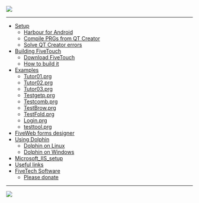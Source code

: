 [![](https://bitbucket.org/fivetech/screenshots/downloads/fivetech_logo.gif)](http://www.fivetechsoft.com "FiveTech Software")
***

  * [Setup](Setup)
    * [Harbour for Android](build_Harbour_for_Android)
    * [Compile PRGs from QT Creator](compile_PRGs_from_QT_Creator)
    * [Solve QT Creator errors](solve_QT_Creator_errors)
  * [Building FiveTouch]()
    * [Download FiveTouch](download_fiveweb)
    * [How to build it](how_to_build_FiveWeb)
  * [Examples]()
    * [Tutor01.prg](tutor01_prg)
    * [Tutor02.prg](tutor02_prg)
    * [Tutor03.prg](tutor03_prg)
    * [Testgetp.prg](testgetp_prg)
    * [Testcomb.prg](testcomb_prg)
    * [TestBrow.prg](testbrow_prg)
    * [TestFold.prg](testfold_prg)
    * [Login.prg](login_prg)
    * [testtool.prg](testtool_prg)
  * [FiveWeb forms designer](fiveweb_forms_designer)
  * [Using Dolphin](http://tdolphin.blogspot.com.es/)
    * [Dolphin on Linux](dolphin_on_linux)
    * [Dolphin on Windows](dolphin_on_windows)
  * [Microsoft\_IIS\_setup](Microsoft_IIS_setup)
  * [Useful links](useful_links)
  * [FiveTech Software](http://www.fivetechsoft.com)
    * [Please donate](Please_donate)

***
[![](https://bitbucket.org/fivetech/screenshots/downloads/harbour.jpg)](https://github.com/harbour/core "The Harbour Project")


